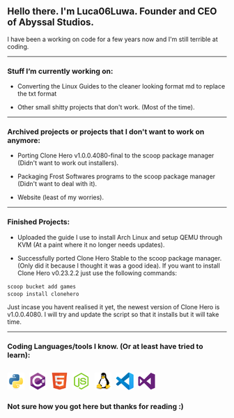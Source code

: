 Hello there. I'm Luca06Luwa. Founder and CEO of Abyssal Studios.
---

I have been a working on code for a few years now and I'm still terrible at coding.

---
### Stuff I’m currently working on:

- Converting the Linux Guides to the cleaner looking format md to replace the txt format

- Other small shitty projects that don't work. (Most of the time).

---
### Archived projects or projects that I don't want to work on anymore:

- Porting Clone Hero v1.0.0.4080-final to the scoop package manager (Didn't want to work out installers).

- Packaging Frost Softwares programs to the scoop package manager (Didn't want to deal with it).

- Website (least of my worries).

---
### Finished Projects:

- Uploaded the guide I use to install Arch Linux and setup QEMU through KVM (At a paint where it no longer needs updates).

- Successfully ported Clone Hero Stable to the scoop package manager. (Only did it because I thought it was a good idea). If you want to install Clone Hero v0.23.2.2 just use the following commands:

```sh
scoop bucket add games
scoop install clonehero
```
Just incase you havent realised it yet, the newest version of Clone Hero is v1.0.0.4080. I will try and update the script so that it installs but it will take time.

---
### Coding Languages/tools I know. (Or at least have tried to learn):

<img src="https://github.com/devicons/devicon/blob/master/icons/python/python-original.svg" title="Python" alt="Python" width="40" height="40"/>&nbsp;
 <img src="https://github.com/devicons/devicon/blob/master/icons/csharp/csharp-original.svg"  title="CSharp" alt="CSharp" width="40" height="40"/>&nbsp;
 <img src="https://github.com/devicons/devicon/blob/master/icons/html5/html5-original.svg" title="HTML5" alt="HTML5" width="40" height="40"/>&nbsp;
 <img src="https://github.com/devicons/devicon/blob/master/icons/nodejs/nodejs-original.svg" title="NodeJS" alt="NodeJS" width="40" height="40"/>&nbsp;
 <img src="https://github.com/devicons/devicon/blob/master/icons/linux/linux-original.svg" title="Linux" alt="Linux" width="40" height="40"/>&nbsp;
 <img src="https://github.com/devicons/devicon/blob/master/icons/vscode/vscode-original.svg" title="VS Code" alt="VS Code" width="40" height="40"/>&nbsp;
 <img src="https://github.com/devicons/devicon/blob/master/icons/visualstudio/visualstudio-plain.svg" title="Visual Studio" alt="Visual Studio" width="40" height="40"/>&nbsp;
---

<h3> Not sure how you got here but thanks for reading :) </h3>


